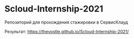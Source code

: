 # Scloud-Internship-2021
 Репозиторий для прохождения стажировки в СервисКлауд

Результат: https://thevostle.github.io/Scloud-Internship-2021/
